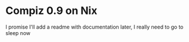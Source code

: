 # Compiz 0.9 on Nix

I promise I'll add a readme with documentation later, I really need to go to sleep now
